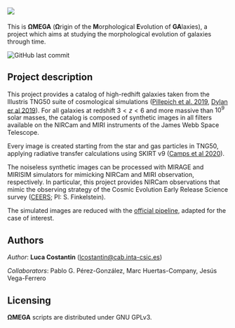 # ![](https://drive.google.com/uc?export=view&id=1hvEOXvU8-yjt72G6JP4JBnBgHrthcLE5)

This is **ΩMEGA** (**Ω**rigin of the **M**orphological **E**volution of **GA**laxies), a project which aims at studying the morphological evolution of galaxies through time. 

![GitHub last commit](https://img.shields.io/github/last-commit/lcostant/OMEGA?style=plastic)

## Project description

This project provides a catalog of high-redhift galaxies taken from the Illustris TNG50 suite of cosmological simulations ([Pillepich et al. 2019](http://ui.adsabs.harvard.edu/abs/arXiv:1902.05553), [Dylan er al 2019](https://ui.adsabs.harvard.edu/abs/2019MNRAS.490.3234N/abstract)). For all galaxies at redshift $3<z<6$ and more massive than $10^9$ solar masses, the catalog is composed of synthetic images in all filters available on the NIRCam and MIRI instruments of the James Webb Space Telescope. 

Every image is created starting from the star and gas particles in TNG50, applying radiative transfer calculations using SKIRT v9 ([Camps et al 2020](https://ui.adsabs.harvard.edu/abs/2020A%26C....3100381C/abstract)).

The noiseless synthetic images can be processed with MIRAGE and MIRISIM simulators for mimicking NIRCam and MIRI observation, respectively. In particular, this project provides NIRCam observations that mimic the observing strategy of the Cosmic Evolution Early Release Science survey ([CEERS](https://ceers.github.io); PI: S. Finkelstein).

The simulated images are reduced with the [official pipeline](https://github.com/spacetelescope/jwst), adapted for the case of interest.

## Authors

*Author*: **Luca Costantin** (<lcostantin@cab.inta-csic.es>)

*Collaborators*: Pablo G. Pérez-González, Marc Huertas-Company, Jesús Vega-Ferrero


## Licensing

**ΩMEGA** scripts are distributed under GNU GPLv3.

